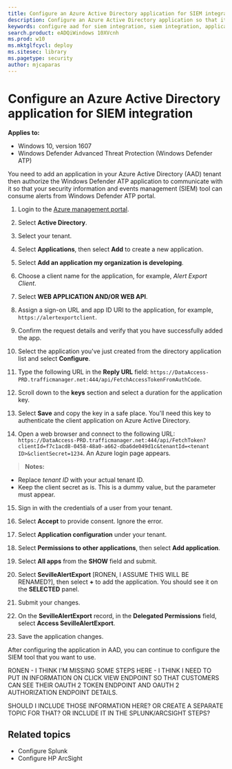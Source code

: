 ```yaml
---
title: Configure an Azure Active Directory application for SIEM integration
description: Configure an Azure Active Directory application so that it can communicate with supported SIEM tools. 
keywords: configure aad for siem integration, siem integration, application, oauth 2
search.product: eADQiWindows 10XVcnh
ms.prod: w10
ms.mktglfcycl: deploy
ms.sitesec: library
ms.pagetype: security
author: mjcaparas
---
```


# Configure an Azure Active Directory application for SIEM integration

**Applies to:**

- Windows 10, version 1607
- Windows Defender Advanced Threat Protection (Windows Defender ATP)

You need to add an application in your Azure Active Directory (AAD) tenant then authorize the Windows Defender ATP application to communicate with it so that your security information and events management (SIEM) tool can consume alerts from Windows Defender ATP portal.

1. Login to the [Azure management portal](https://manage.windowsazure.com).

2. Select **Active Directory**. 

3. Select your tenant. 

4. Select **Applications**, then select **Add** to create a new application.

5. Select **Add an application my organization is developing**. 

6. Choose a client name for the application, for example, *Alert Export Client*.

7. Select **WEB APPLICATION AND/OR WEB API**. 

8. Assign a sign-on URL and app ID URI to the application, for example, `https://alertexportclient`.

9. Confirm the request details and verify that you have successfully added the app.

10. Select the application you've just created from the directory application list and select **Configure**. 

11. Type the following URL in the **Reply URL** field: `https://DataAccess-PRD.trafficmanager.net:444/api/FetchAccessTokenFromAuthCode`.

12. Scroll down to the **keys** section and select a duration for the application key. 

13. Select **Save** and copy the key in a safe place. You'll need this key to authenticate the client application on Azure Active Directory.

14. Open a web browser and connect to the following URL: `https://DataAccess-PRD.trafficmanager.net:444/api/FetchToken?clientId=f7c1acd8-0458-48a0-a662-dba6de049d1c&tenantId=<tenant ID>&clientSecret=1234`. An Azure login page appears.

> **Notes:**&nbsp;&nbsp;
- Replace *tenant ID* with your actual tenant ID. 
- Keep the client secret as is. This is a dummy value, but the parameter must appear.

15. Sign in with the credentials of a user from your tenant. 

16. Select **Accept** to provide consent. Ignore the error. 

17. Select **Application configuration** under your tenant. 

18. Select **Permissions to other applications**, then select **Add application**.

19. Select **All apps** from the **SHOW** field and submit.

20. Select **SevilleAlertExport** [RONEN, I ASSUME THIS WILL BE RENAMED?], then select **+** to add the application. You should see it on the **SELECTED** panel. 

21. Submit your changes.

22. On the **SevilleAlertExport** record, in the **Delegated Permissions** field, select **Access SevilleAlertExport**.

23. Save the application changes. 

After configuring the application in AAD, you can continue to configure the SIEM tool that you want to use. 

RONEN - I THINK I'M MISSING SOME STEPS HERE - I THINK I NEED TO PUT IN INFORMATION ON CLICK VIEW ENDPOINT SO THAT CUSTOMERS CAN SEE THEIR OAUTH 2 TOKEN ENDPOINT AND OAUTH 2 AUTHORIZATION ENDPOINT DETAILS. 

SHOULD I INCLUDE THOSE INFORMATION HERE? OR CREATE A SEPARATE TOPIC FOR THAT? OR INCLUDE IT IN THE SPLUNK/ARCSIGHT STEPS?

## Related topics
- Configure Splunk
- Configure HP ArcSight




